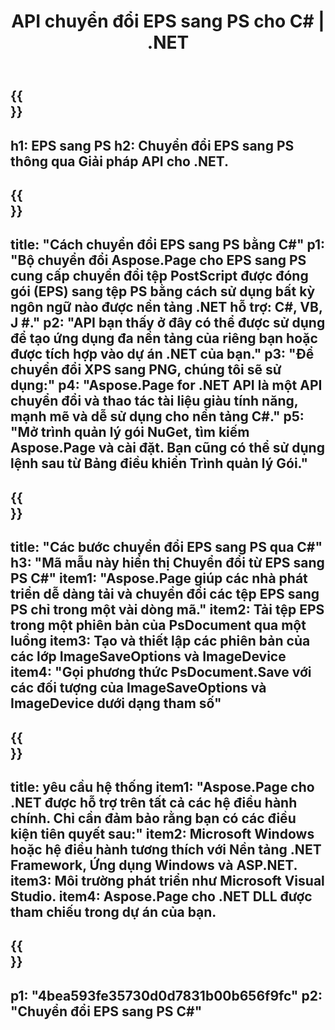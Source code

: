 ﻿---
translation: true
template: /_templates/_conversion-child-net.md
title: API chuyển đổi EPS sang PS cho C# | .NET
url: /net/conversion/eps-to-ps/
description: 'Mã mẫu để chuyển đổi từ EPS sang PS C#. Sử dụng mã ví dụ API để chuyển đổi hàng loạt tệp EPS sang PS trong VB.NET, Asp.NET hoặc bất kỳ ứng dụng dựa trên .NET nào.'
informat: EPS
outformat: PS
otherformats: XPS PS
---

{{<section banner>}}
---
h1: EPS sang PS
h2: Chuyển đổi EPS sang PS thông qua Giải pháp API cho .NET.
---

{{<section overview>}}
---
title: "Cách chuyển đổi EPS sang PS bằng C#"
p1: "Bộ chuyển đổi Aspose.Page cho EPS sang PS cung cấp chuyển đổi tệp PostScript được đóng gói (EPS) sang tệp PS bằng cách sử dụng bất kỳ ngôn ngữ nào được nền tảng .NET hỗ trợ: C#, VB, J #."
p2: "API bạn thấy ở đây có thể được sử dụng để tạo ứng dụng đa nền tảng của riêng bạn hoặc được tích hợp vào dự án .NET của bạn."
p3: "Để chuyển đổi XPS sang PNG, chúng tôi sẽ sử dụng:"
p4: "Aspose.Page for .NET API là một API chuyển đổi và thao tác tài liệu giàu tính năng, mạnh mẽ và dễ sử dụng cho nền tảng C#."
p5: "Mở trình quản lý gói NuGet, tìm kiếm Aspose.Page và cài đặt. Bạn cũng có thể sử dụng lệnh sau từ Bảng điều khiển Trình quản lý Gói."
---

{{<section feature1>}}
---
title: "Các bước chuyển đổi EPS sang PS qua C#"
h3: "Mã mẫu này hiển thị Chuyển đổi từ EPS sang PS C#"
item1: "Aspose.Page giúp các nhà phát triển dễ dàng tải và chuyển đổi các tệp EPS sang PS chỉ trong một vài dòng mã."
item2: Tải tệp EPS trong một phiên bản của PsDocument qua một luồng
item3: Tạo và thiết lập các phiên bản của các lớp ImageSaveOptions và ImageDevice
item4: "Gọi phương thức PsDocument.Save với các đối tượng của ImageSaveOptions và ImageDevice dưới dạng tham số"
---

{{<section feature2>}}
---
title: yêu cầu hệ thống
item1: "Aspose.Page cho .NET được hỗ trợ trên tất cả các hệ điều hành chính. Chỉ cần đảm bảo rằng bạn có các điều kiện tiên quyết sau:"
item2: Microsoft Windows hoặc hệ điều hành tương thích với Nền tảng .NET Framework, Ứng dụng Windows và ASP.NET.
item3: Môi trường phát triển như Microsoft Visual Studio.
item4: Aspose.Page cho .NET DLL được tham chiếu trong dự án của bạn.
---

{{<section gist>}}
---
p1: "4bea593fe35730d0d7831b00b656f9fc"
p2: "Chuyển đổi EPS sang PS C#"
---

